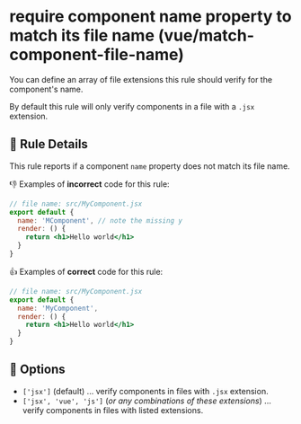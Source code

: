 # require component name property to match its file name (vue/match-component-file-name)

You can define an array of file extensions this rule should verify for 
the component's name.

By default this rule will only verify components in a file with a `.jsx` 
extension.

## :book: Rule Details

This rule reports if a component `name` property does not match its file name.

:-1: Examples of **incorrect** code for this rule:

```jsx
// file name: src/MyComponent.jsx
export default {
  name: 'MComponent', // note the missing y
  render: () {
    return <h1>Hello world</h1>
  }
}
```

:+1: Examples of **correct** code for this rule:

```jsx
// file name: src/MyComponent.jsx
export default {
  name: 'MyComponent',
  render: () {
    return <h1>Hello world</h1>
  }
}
```

## :wrench: Options

- `['jsx']` (default) ... verify components in files with `.jsx` extension.
- `['jsx', 'vue', 'js']` (*or any combinations of these extensions*) 
  ... verify components in files with listed extensions.
